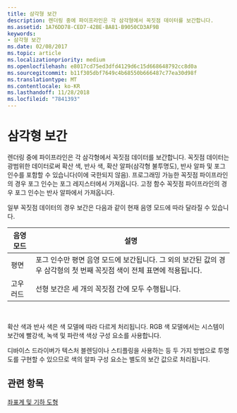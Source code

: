 ```yaml
---
title: 삼각형 보간
description: 렌더링 중에 파이프라인은 각 삼각형에서 꼭짓점 데이터를 보간합니다.
ms.assetid: 1A76DD78-CED7-42BE-BA81-B9050CD3AF9B
keywords:
- 삼각형 보간
ms.date: 02/08/2017
ms.topic: article
ms.localizationpriority: medium
ms.openlocfilehash: e8017cd75ed3dfd4129d6c15d668648792cc8d0a
ms.sourcegitcommit: b11f305dbf7649c4b68550b666487c77ea30d98f
ms.translationtype: MT
ms.contentlocale: ko-KR
ms.lasthandoff: 11/28/2018
ms.locfileid: "7841393"
---
```

# <a name="triangle-interpolation"></a>삼각형 보간


렌더링 중에 파이프라인은 각 삼각형에서 꼭짓점 데이터를 보간합니다. 꼭짓점 데이터는 광범위한 데이터로써 확산 색, 반사 색, 확산 알파(삼각형 불투명도), 반사 알파 및 포그 인수를 포함할 수 있습니다(이에 국한되지 않음). 프로그래밍 가능한 꼭짓점 파이프라인의 경우 포그 인수는 포그 레지스터에서 가져옵니다. 고정 함수 꼭짓점 파이프라인의 경우 포그 인수는 반사 알파에서 가져옵니다.

일부 꼭짓점 데이터의 경우 보간은 다음과 같이 현재 음영 모드에 따라 달라질 수 있습니다.

| 음영 모드 | 설명                                                                                                                                                                 |
|--------------|-----------------------------------------------------------------------------------------------------------------------------------------------------------------------------|
| 평면         | 포그 인수만 평면 음영 모드에 보간됩니다. 그 외의 보간된 값의 경우 삼각형의 첫 번째 꼭짓점 색이 전체 표면에 적용됩니다. |
| 고우러드      | 선형 보간은 세 개의 꼭짓점 간에 모두 수행됩니다.                                                                                                               |

 

확산 색과 반사 색은 색 모델에 따라 다르게 처리됩니다. RGB 색 모델에서는 시스템이 보간에 빨강색, 녹색 및 파란색 색상 구성 요소를 사용합니다.

디바이스 드라이버가 텍스처 블렌딩이나 스티플링을 사용하는 등 두 가지 방법으로 투명도를 구현할 수 있으므로 색의 알파 구성 요소는 별도의 보간 값으로 처리됩니다.

## <a name="span-idrelated-topicsspanrelated-topics"></a><span id="related-topics"></span>관련 항목


[좌표계 및 기하 도형](coordinate-systems-and-geometry.md)

 

 




